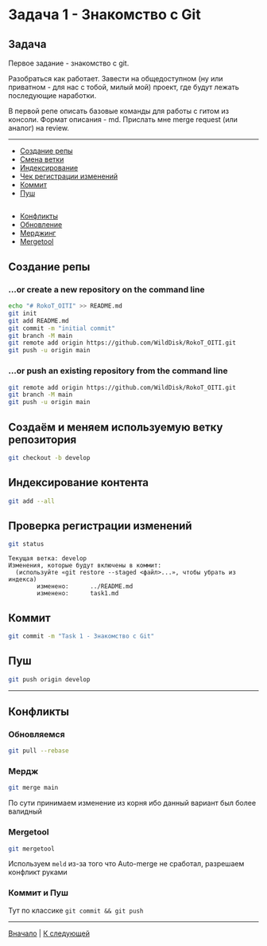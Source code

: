 # Задача 1 - Знакомство с Git

## Задача

Первое задание - знакомство с git.

Разобраться как работает. Завести на общедоступном (ну или приватном - для нас с тобой, милый мой) проект, где будут лежать последующие наработки.

В первой репе описать базовые команды для работы с гитом из консоли. Формат описания - md.
Прислать мне merge request (или аналог) на review.

___

* [Создание репы](#создание-репы)
* [Смена ветки](#создаём-и-меняем-используемую-ветку-репозитория)
* [Индексирование](#индексирование-контента)
* [Чек регистрации изменений](#проверка-регистрации-изменений)
* [Коммит](#коммит)
* [Пуш](#пуш)
##
* [Конфликты](#конфликты)
* [Обновление](#обновляемся)
* [Мерджинг](#мердж)
* [Mergetool](#mergetool)

## Создание репы

### …or create a new repository on the command line
```bash
echo "# RokoT_OITI" >> README.md
git init
git add README.md
git commit -m "initial commit"
git branch -M main
git remote add origin https://github.com/WildDisk/RokoT_OITI.git
git push -u origin main
```

### …or push an existing repository from the command line
```bash
git remote add origin https://github.com/WildDisk/RokoT_OITI.git
git branch -M main
git push -u origin main
```

## Создаём и меняем используемую ветку репозитория
```bash
git checkout -b develop
```

## Индексирование контента
```bash
git add --all
```

## Проверка регистрации изменений
```bash
git status
```
```
Текущая ветка: develop
Изменения, которые будут включены в коммит:
  (используйте «git restore --staged <файл>...», чтобы убрать из индекса)
        изменено:      ../README.md
        изменено:      task1.md
```

## Коммит
```bash
git commit -m "Task 1 - Знакомство с Git"
```

## Пуш
```bash
git push origin develop
```

---

## Конфликты

### Обновляемся
```bash
git pull --rebase
```

### Мердж
```bash
git merge main
```
По сути принимаем изменение из корня ибо данный вариант был более валидный

### Mergetool
```bash
git mergetool
```
Используем `meld` из-за того что Auto-merge не сработал, разрешаем конфликт руками

### Коммит и Пуш
Тут по классике `git commit && git push`

---
[Вначало](#задача-1---знакомство-с-git) | [К следующей](./task2.md)